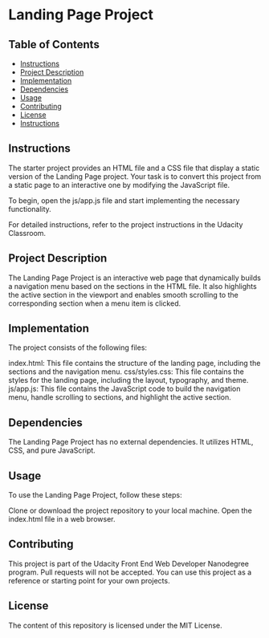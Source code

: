 # Landing Page Project

## Table of Contents

* [Instructions](#Instructions)
* [Project Description](#Project-Description)
* [Implementation](#Implementation)
* [Dependencies](#Dependencies)
* [Usage](#Usage)
* [Contributing](#Contributing)
* [License](#License)
* [Instructions](#Instructions)




## Instructions
The starter project provides an HTML file and a CSS file that display a static version of the Landing Page project. Your task is to convert this project from a static page to an interactive one by modifying the JavaScript file.

To begin, open the js/app.js file and start implementing the necessary functionality.

For detailed instructions, refer to the project instructions in the Udacity Classroom.

## Project Description
The Landing Page Project is an interactive web page that dynamically builds a navigation menu based on the sections in the HTML file. It also highlights the active section in the viewport and enables smooth scrolling to the corresponding section when a menu item is clicked.

## Implementation
The project consists of the following files:

index.html: This file contains the structure of the landing page, including the sections and the navigation menu.
css/styles.css: This file contains the styles for the landing page, including the layout, typography, and theme.
js/app.js: This file contains the JavaScript code to build the navigation menu, handle scrolling to sections, and highlight the active section.
## Dependencies
The Landing Page Project has no external dependencies. It utilizes HTML, CSS, and pure JavaScript.

## Usage
To use the Landing Page Project, follow these steps:

Clone or download the project repository to your local machine.
Open the index.html file in a web browser.
## Contributing
This project is part of the Udacity Front End Web Developer Nanodegree program. Pull requests will not be accepted. You can use this project as a reference or starting point for your own projects.

## License
The content of this repository is licensed under the MIT License.

